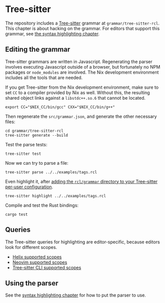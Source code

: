 # Tree-sitter

The repository includes a [Tree-sitter][tree-sitter] grammar at
`grammar/tree-sitter-rcl`. This chapter is about hacking on the grammar.
For editors that support this grammar, see [the syntax highlighting chapter](syntax_highlighting.md).

[tree-sitter]: https://tree-sitter.github.io/tree-sitter/

## Editing the grammar

Tree-sitter grammars are written in Javascript. Regenerating the parser involves
executing Javascript outside of a browser, but fortunately no <abbr>NPM</abbr>
packages or `node_modules` are involved. The Nix development environment
includes all the tools that are needed.

If you get Tree-sitter from the Nix development environment, make sure to set
`CC` to a compiler provided by Nix as well. Without this, the resulting shared
object links against a `libstdc++.so.6` that cannot be located.

    export CC="$NIX_CC/bin/gcc" CXX="$NIX_CC/bin/g++"

Then regenerate the `src/grammar.json`, and generate the other necessary files:

    cd grammar/tree-sitter-rcl
    tree-sitter generate --build

Test the parse tests:

    tree-sitter test

Now we can try to parse a file:

    tree-sitter parse ../../examples/tags.rcl

Even highlight it, after [adding the `rcl/grammar` directory to your Tree-sitter
per-user configuration][ts-user-config].

    tree-sitter highlight ../../examples/tags.rcl

Compile and test the Rust bindings:

    cargo test

[ts-user-config]: https://tree-sitter.github.io/tree-sitter/syntax-highlighting#per-user-configuration

## Queries

The Tree-sitter queries for highlighting are editor-specific, because editors
look for different scopes.

 * [Helix supported scopes](https://docs.helix-editor.com/themes.html#syntax-highlighting)
 * [Neovim supported scopes](https://neovim.io/doc/user/treesitter#treesitter-highlight)
 * [Tree-sitter <abbr>CLI</abbr> supported scopes](https://github.com/tree-sitter/tree-sitter/blob/v0.22.1/highlight/README.md)

## Using the parser

See the [syntax highlighting chapter](syntax_highlighting.md) for how to put the
parser to use.
